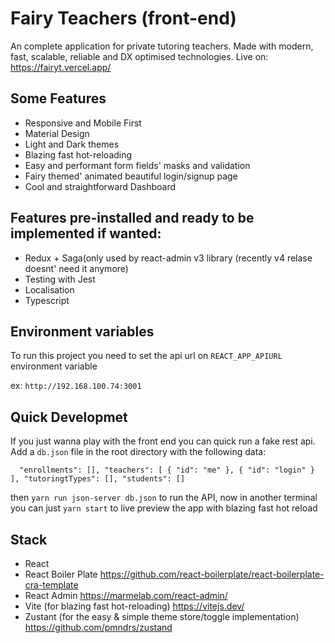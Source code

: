 
# Fairy Teachers (front-end)

An complete application for private tutoring teachers. 
Made with modern, fast, scalable, reliable and DX optimised technologies. 
Live on: https://fairyt.vercel.app/
## Some Features

- Responsive and Mobile First
- Material Design 
- Light and Dark themes
- Blazing fast hot-reloading
- Easy and performant form fields' masks and validation
- Fairy themed' animated beautiful login/signup page
- Cool and straightforward Dashboard

## Features pre-installed and ready to be implemented if wanted:

- Redux + Saga(only used by react-admin v3 library (recently v4 relase doesnt' need it anymore)
- Testing with Jest
- Localisation
- Typescript




## Environment variables

To run this project you need to set the api url on `REACT_APP_APIURL` environment variable



ex: `http://192.168.100.74:3001`

## Quick Developmet

If you just wanna play with the front end you can quick run a fake rest api.  Add a `db.json` file in the root directory with the following data:

`  "enrollments": [],
  "teachers": [
    {
      "id": "me"
    },
    {
      "id": "login"
    }
  ],
  "tutoringtTypes": [],
  "students": []`
  
  then `yarn run json-server db.json` to run the API, now in another terminal you can just `yarn start` to live preview the app with blazing fast hot reload


## Stack 

 - React 
 - React Boiler Plate https://github.com/react-boilerplate/react-boilerplate-cra-template
 - React Admin https://marmelab.com/react-admin/
 - Vite (for blazing fast hot-reloading) https://vitejs.dev/
 - Zustant (for the easy & simple theme store/toggle implementation) https://github.com/pmndrs/zustand

